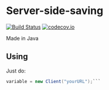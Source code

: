 Server-side-saving
==================
[![Build Status](https://travis-ci.org/MibacTechnologies/Server-side-saving.svg)](https://travis-ci.org/MibacTechnologies/Server-side-saving) [![codecov.io](https://codecov.io/github.com/MibacTechnologies/Server-side-saving/coverage.svg?branch=master)](https://codecov.io/github/fernandezpablo85/scribe-java?branch=master)


Made in Java

Using
----------
Just do:
```java
variable = new Client("yourURL");```

